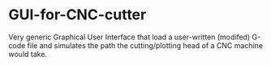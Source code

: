 # GUI-for-CNC-cutter

Very generic Graphical User Interface that load a user-written (modifed) G-code file and simulates the path the cutting/plotting head of a CNC machine would take. 
